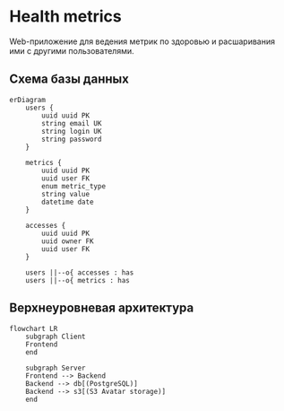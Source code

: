 # Health metrics

Web-приложение для ведения метрик по здоровью и расшаривания ими с другими
пользователями.

## Схема базы данных

```mermaid
erDiagram
	users {
		uuid uuid PK
		string email UK
		string login UK
		string password
	}

	metrics {
		uuid uuid PK
		uuid user FK
		enum metric_type
		string value
		datetime date
	}

	accesses {
		uuid uuid PK
		uuid owner FK
		uuid user FK
	}

	users ||--o{ accesses : has
	users ||--o{ metrics : has
```

## Верхнеуровневая архитектура

```mermaid
flowchart LR
	subgraph Client
	Frontend
	end

	subgraph Server
	Frontend --> Backend
	Backend --> db[(PostgreSQL)]
	Backend --> s3[(S3 Avatar storage)]
	end
```
